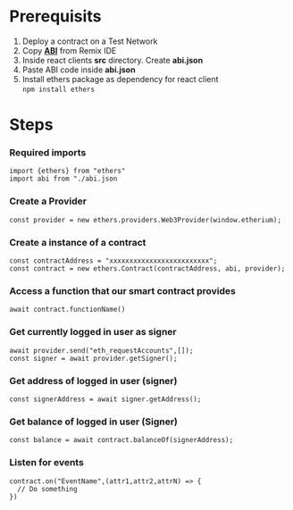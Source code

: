 [ABI]: ## "This contains schema of our smart contract, it represents all the events, functions, public variable smart contract expose"
# Prerequisits
1. Deploy a contract on a Test Network
2. Copy **[ABI]** from Remix IDE
3. Inside react clients **src** directory. Create **abi.json**
4. Paste ABI code inside **abi.json**
5. Install ethers package as dependency for react client <br>
```npm install ethers```

# Steps
### Required imports
  ```
  import {ethers} from "ethers"
  import abi from "./abi.json
  ```

### Create a Provider <br>
```
const provider = new ethers.providers.Web3Provider(window.etherium);
```

### Create a instance of a contract <br>
  ```
  const contractAddress = "xxxxxxxxxxxxxxxxxxxxxxxxx";
  const contract = new ethers.Contract(contractAddress, abi, provider);
  ```

### Access a function that our smart contract provides<br>
  ```
  await contract.functionName()
  ```

### Get currently logged in user as signer
  ```
  await provider.send("eth_requestAccounts",[]);
  const signer = await provider.getSigner();
  ```
### Get address of logged in user (signer)
  ```
  const signerAddress = await signer.getAddress();
  ```
### Get balance of logged in user (Signer)
  ```
  const balance = await contract.balanceOf(signerAddress);
  ```
### Listen for events
  ```
  contract.on("EventName",(attr1,attr2,attrN) => {
    // Do something
  })
  ```